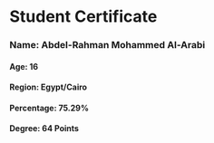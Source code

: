 # Student Certificate

<div class="student-id" >

  <h3 >Name: Abdel-Rahman Mohammed Al-Arabi</h3>
  <h4>Age: 16</h4>
  <h4>Region: Egypt/Cairo</h4>
  <h4>Percentage: 75.29%</h4>
  <h4>Degree: 64 Points</h4>
  
</div>
